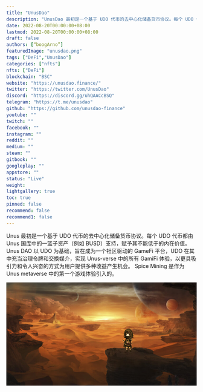 ```yaml
---
title: "UnusDao"
description: "UnusDao 最初是一个基于 UDO 代币的去中心化储备货币协议。每个 UDO 代币都由 UnusDao 中的一篮子资产（例如 BUSD）支持"
date: 2022-08-20T00:00:00+08:00
lastmod: 2022-08-20T00:00:00+08:00
draft: false
authors: [“boogArno”]
featuredImage: "unusdao.png"
tags: ["DeFi","UnusDao"]
categories: ["nfts"]
nfts: ["DeFi"]
blockchain: "BSC"
website: "https://unusdao.finance/"
twitter: "https://twitter.com/UnusDao"
discord: "https://discord.gg/uhQAACcBSQ"
telegram: "https://t.me/unusdao"
github: "https://github.com/unusdao-finance"
youtube: ""
twitch: ""
facebook: ""
instagram: ""
reddit: ""
medium: ""
steam: ""
gitbook: ""
googleplay: ""
appstore: ""
status: "Live"
weight: 
lightgallery: true
toc: true
pinned: false
recommend: false
recommend1: false
---
```

Unus 最初是一个基于 UDO 代币的去中心化储备货币协议。每个 UDO 代币都由 Unus 国库中的一篮子资产（例如 BUSD）支持，赋予其不能低于的内在价值。
Unus DAO 以 UDO 为基础，旨在成为一个社区驱动的 GameFi 平台，UDO 在其中充当治理令牌和交换媒介，实现 Unus-verse 中的所有 GamiFi 体验，以更具吸引力和令人兴奋的方式为用户提供多种收益产生机会。
Spice Mining 是作为 Unus metaverse 中的第一个游戏体验引入的。

![Games1.d5339dc9](Games1.d5339dc9.jpg)
